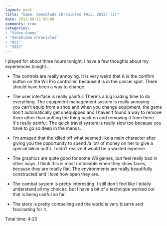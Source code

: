 ```yaml
---
layout: post
title: "Game: Xenoblade Chronicles (Wii, 2012) (2)"
date: 2012-09-11 00:00
comments: true
categories:
- "Video Games"
- "Xenoblade Chronicles"
- "Wii"
- "2012"
---
```


I played for about three hours tonight. I have a few thoughts
about my experiences tonight...

- The controls are really annoying. It is very weird that A is
the confirm button on the Wii Pro controller, because it is in
the cancel spot. There should have been a way to change.

- The user interface is really painful. There's a big loading
time to do everything. The equipment management system is
really annoying---you can't equip from a shop and when you
change equipment, the gems don't automatically get unequipped
and I haven't found a way to remove them other than putting the
thing back on and removing it from there. It's really
painful. The quick travel system is really slow too because you
have to go so deep in the menus.

- I'm amazed that the killed off what seemed like a main
character after giving you the opportunity to spend /a lot/ of
money on her to give a special bikini outfit. I didn't realize
it would be a wasted expense.

- The graphics are quite good for some Wii games, but feel really
bad in other ways. I think this is most noticeable when they
show faces, because they are totally flat. The environments are
really beautifully constructed and I love how open they are.

- The combat system is pretty interesting. I still don't feel
like I totally understand all my choices, but I have a bit of a
technique worked out that is being useful so far.

- The story is pretty compelling and the world is very bizarre
and fascinating for it.

Total time: 4:20
